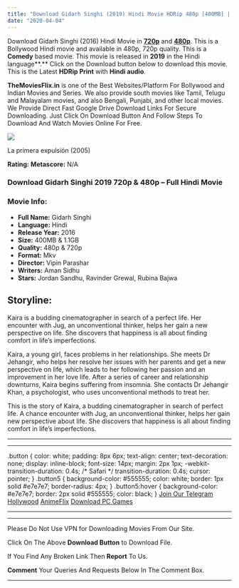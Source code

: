 ```yaml
---
title: "Download Gidarh Singhi (2019) Hindi Movie HDRip 480p [400MB] || 720p [1.2GB]"
date: "2020-04-04"
---
```


Download Gidarh Singhi (2016) Hindi Movie in [**720p**](https://1moviesflix.com/720p-movies/) and **[480p](https://1moviesflix.com/480p-movies/)**. This is a Bollywood Hindi movie and available in 480p, 720p quality. This is a **Comedy** based movie. This movie is released in **2019** in the Hindi language**.** Click on the Download button below to download this movie. This is the Latest **HDRip Print** with **Hindi audio**.

**TheMoviesFlix.in** is one of the Best Websites/Platform For Bollywood and Indian Movies and Series. We also provide south movies like Tamil, Telugu and Malayalam movies, and also Bengali, Punjabi, and other local movies. We Provide Direct Fast Google Drive Download Links For Secure Downloading. Just Click On Download Button And Follow Steps To Download And Watch Movies Online For Free.

[![](https://1moviesflix.com/wp-content/plugins/imdb-for-wordpress/assets/img/placeholder.png)](https://www.imdb.com/title/tt1008110/ "La primera expulsión")

La primera expulsión (2005)

**Rating:** **Metascore:** N/A

### Download Gidarh Singhi 2019 720p & 480p – Full Hindi Movie

### Movie Info:

- **Full Name:** Gidarh Singhi
- **Language:** Hindi
- **Release Year:** 2016
- **Size:** 400MB & 1.1GB
- **Quality:** 480p & 720p
- **Format:** Mkv
- **Director:** Vipin Parashar
- **Writers:** Aman Sidhu
- **Stars:** Jordan Sandhu, Ravinder Grewal, Rubina Bajwa

## Storyline:

Kaira is a budding cinematographer in search of a perfect life. Her encounter with Jug, an unconventional thinker, helps her gain a new perspective on life. She discovers that happiness is all about finding comfort in life’s imperfections.

Kaira, a young girl, faces problems in her relationships. She meets Dr Jehangir, who helps her resolve her issues with her parents and get a new perspective on life, which leads to her following her passion and an improvement in her love life. After a series of career and relationship downturns, Kaira begins suffering from insomnia. She contacts Dr Jehangir Khan, a psychologist, who uses unconventional methods to treat her.

This is the story of Kaira, a budding cinematographer in search of perfect life. A chance encounter with Jug, an unconventional thinker, helps her gain new perspective about life. She discovers that happiness is all about finding comfort in life’s imperfections.

* * *

* * *

.button { color: white; padding: 8px 6px; text-align: center; text-decoration: none; display: inline-block; font-size: 14px; margin: 2px 1px; -webkit-transition-duration: 0.4s; /\* Safari \*/ transition-duration: 0.4s; cursor: pointer; } .button5 { background-color: #555555; color: white; border: 1px solid #e7e7e7; border-radius: 4px; } .button5:hover { background-color: #e7e7e7; border: 2px solid #555555; color: black; } [Join Our Telegram](http://gdrivepro.xyz/join.php) [Hollywood](https://moviesverse.com/) [AnimeFlix](https://animeflix.in/) [Download PC Games](https://gamesflix.net/)  

* * *

* * *

  

Please Do Not Use VPN for Downloading Movies From Our Site.

Click On The Above **Download Button** to Download File.

If You Find Any Broken Link Then **Report** To Us.

**Comment** Your Queries And Requests Below In The Comment Box.

* * *
